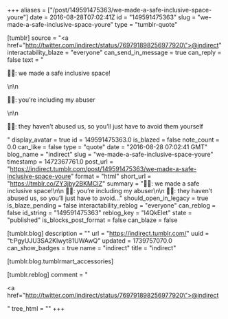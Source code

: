 +++
aliases = ["/post/149591475363/we-made-a-safe-inclusive-space-youre"]
date = 2016-08-28T07:02:41Z
id = "149591475363"
slug = "we-made-a-safe-inclusive-space-youre"
type = "tumblr-quote"

[tumblr]
source = "<a href=\"http://twitter.com/indirect/status/769791898256977920\">@indirect</a>"
interactability_blaze = "everyone"
can_send_in_message = true
can_reply = false
text = "<p>👩🏻: we made a safe inclusive space!</p>\n\n<p>👩🏾: you’re including my abuser</p>\n\n<p>👩🏻: they haven&rsquo;t abused us, so you&rsquo;ll just have to avoid them yourself</p>"
display_avatar = true
id = 149591475363.0
is_blazed = false
note_count = 0.0
can_like = false
type = "quote"
date = "2016-08-28 07:02:41 GMT"
blog_name = "indirect"
slug = "we-made-a-safe-inclusive-space-youre"
timestamp = 1472367761.0
post_url = "https://indirect.tumblr.com/post/149591475363/we-made-a-safe-inclusive-space-youre"
format = "html"
short_url = "https://tmblr.co/ZY3jby2BKMCIZ"
summary = "👩🏻: we made a safe inclusive space!\n\n 👩🏾: you’re including my abuser\n\n 👩🏻: they haven’t abused us, so you’ll just have to avoid..."
should_open_in_legacy = true
is_blaze_pending = false
interactability_reblog = "everyone"
can_reblog = false
id_string = "149591475363"
reblog_key = "l4QkElet"
state = "published"
is_blocks_post_format = false
can_blaze = false

[tumblr.blog]
description = ""
url = "https://indirect.tumblr.com/"
uuid = "t:PgyUJU3SA2Klwyt81UWAwQ"
updated = 1739757070.0
can_show_badges = true
name = "indirect"
title = "indirect"

[tumblr.blog.tumblrmart_accessories]

[tumblr.reblog]
comment = "<p><a href=\"http://twitter.com/indirect/status/769791898256977920\">@indirect</a></p>"
tree_html = ""
+++
